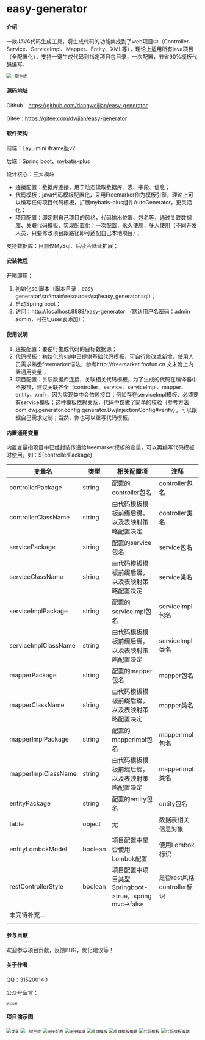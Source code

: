 # easy-generator

#### 介绍
一款JAVA代码生成工具，将生成代码的功能集成到了web项目中（Controller、Service、ServiceImpl、Mapper、Entity、XML等），理论上适用所有java项目（全配置化），支持一键生成代码到指定项目包目录，一次配置，节省90%模板代码编写。



<img src="https://gitee.com/dwjian/easy-generator/raw/master/src/main/resources/material/2.png" alt="一键生成" style="zoom:75%;" />



#### 源码地址

Github：https://github.com/dangweijian/easy-generator

Gitee：https://gitee.com/dwjian/easy-generator



#### 软件架构
前端：Layuimini iframe版v2

后端：Spring boot、mybatis-plus

设计核心：三大模块

- 连接配置：数据库连接，用于动态读取数据库、表、字段、信息；
- 代码模板：java代码模板配置化，采用Freemarker作为模板引擎，理论上可以编写任何项目代码模板，扩展mybatis-plus组件AutoGenerator，更灵活化；
- 项目配置：即定制自己项目的风格，代码输出位置、包名等，通过关联数据库、关联代码模板、实现配置化；一次配置，永久使用，多人使用（不同开发人员，只要修改项目跟路径即可适配自己本地项目）；

支持数据库：目前仅MySql、后续会陆续扩展；



#### 安装教程

开箱即用：

1. 初始化sql脚本（脚本目录：easy-generator\src\main\resources\sql\easy_generator.sql）；
2. 启动Spring boot；
3. 访问：http://localhost:8888/easy-generator  （默认用户名密码：admin admin，可在t_user表添加）；



#### 使用说明

1. 连接配置：要逆行生成代码的目标数据源；
2. 代码模板：初始化的sql中已提供基础代码模板，可自行修改或新增，使用人员需求熟悉freemarker语法，参考http://freemarker.foofun.cn  文末附上内置通用变量；
3. 项目配置：关联数据库连接，关联相关代码模板，为了生成的代码在编译器中不报错，建议关联齐全（controller、service、serviceImpl、mapper、entity、xml），因为实现类中会依赖接口；例如存在serviceImpl模板、必须要有service模板；这种模板依赖关系，代码中仅做了简单的校验（参考方法com.dwj.generator.config.generator.DwjInjectionConfig#verify），可以跟据自己需求定制；当然，你也可以重写代码模板。



#### 内置通用变量

内置变量指项目中已经封装传递给freemarker模板的变量，可以再编写代码模板时使用。如：${controllerPackage}

| 变量名               | 类型    | 相关配置项                                            | 注释                       |
| -------------------- | ------- | ----------------------------------------------------- | -------------------------- |
| controllerPackage    | string  | 配置的controller包名                                  | controller包名             |
| controllerClassName  | string  | 由代码模板模板前缀后缀，以及表映射策略配置决定        | controller类名             |
| servicePackage       | string  | 配置的service包名                                     | service包名                |
| serviceClassName     | string  | 由代码模板模板前缀后缀，以及表映射策略配置决定        | service类名                |
| serviceImplPackage   | string  | 配置的serviceImpl包名                                 | serviceImpl包名            |
| serviceImplClassName | string  | 由代码模板模板前缀后缀，以及表映射策略配置决定        | serviceImpl类名            |
| mapperPackage        | string  | 配置的mapper包名                                      | mapper包名                 |
| mapperClassName      | string  | 由代码模板模板前缀后缀，以及表映射策略配置决定        | mapper类名                 |
| mapperImplPackage    | string  | 配置的mapperImpl包名                                  | mapperImpl包名             |
| mapperImplClassName  | string  | 由代码模板模板前缀后缀，以及表映射策略配置决定        | mapperImpl类名             |
| entityPackage        | string  | 配置的entity包名                                      | entity包名                 |
| table                | object  | 无                                                    | 数据表相关信息对象         |
| entityLombokModel    | boolean | 项目配置中是否使用Lombok配置                          | 使用Lombok标识             |
| restControllerStyle  | boolean | 项目配置中项目类型Springboot->true，spring mvc->false | 是否rest风格controller标识 |
| 未完待补充...        |         |                                                       |                            |
|                      |         |                                                       |                            |



#### 参与贡献

欢迎参与项目贡献，反馈BUG，优化建议等！



#### 关于作者

QQ：315200140    

公众号留言：

<img src="https://gitee.com/dwjian/easy-generator/raw/master/src/main/resources/material/9.jpg" alt="公众号" style="zoom:50%;" />

#### 项目演示图

<img src="https://gitee.com/dwjian/easy-generator/raw/master/src/main/resources/material/1.png" alt="登录" style="zoom:75%;" />



<img src="https://gitee.com/dwjian/easy-generator/raw/master/src/main/resources/material/2.png" alt="一键生成" style="zoom:75%;" />



<img src="https://gitee.com/dwjian/easy-generator/raw/master/src/main/resources/material/3.png" alt="连接配置" style="zoom:75%;" />



<img src="https://gitee.com/dwjian/easy-generator/raw/master/src/main/resources/material/4.png" alt="连接编辑" style="zoom:75%;" />



<img src="https://gitee.com/dwjian/easy-generator/raw/master/src/main/resources/material/5.png" alt="项目模板" style="zoom:75%;" />



<img src="https://gitee.com/dwjian/easy-generator/raw/master/src/main/resources/material/6.png" alt="项目模板编辑" style="zoom:75%;" />



<img src="https://gitee.com/dwjian/easy-generator/raw/master/src/main/resources/material/7.png" alt="代码模板" style="zoom:75%;" />



<img src="https://gitee.com/dwjian/easy-generator/raw/master/src/main/resources/material/8.png" alt="代码模板编辑" style="zoom:75%;" />